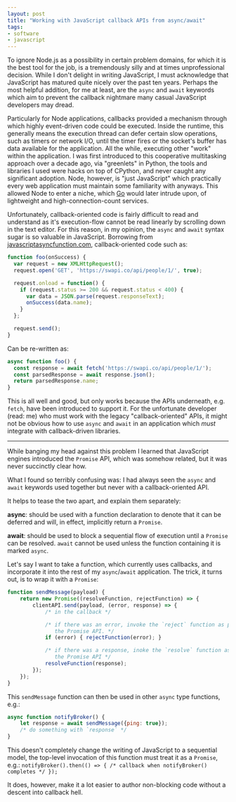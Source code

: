 ```yaml
---
layout: post
title: "Working with JavaScript callback APIs from async/await"
tags:
- software
- javascript
---
```


To ignore Node.js as a possibility in certain problem domains, for which it is
the best tool for the job, is a tremendously silly and at times unprofessional
decision. While I don't delight in writing JavaScript, I must acknowledge that
JavaScript has matured quite nicely over the past ten years. Perhaps the most
helpful addition, for me at least, are the `async` and `await` keywords which
aim to prevent the callback nightmare many casual JavaScript developers may
dread.

Particularly for Node applications, callbacks provided a mechanism through
which highly event-driven code could be executed. Inside the runtime, this generally
means the execution thread can defer certain slow operations, such as timers or
network I/O, until the timer fires or the socket's buffer has data available
for the application. All the while, executing other "work" within the
application. I was first introduced to this cooperative multitasking
approach over a decade ago, via "greenlets" in Python, the tools and libraries
I used were hacks on top of CPython, and never caught any significant adoption.
Node, however, is "just JavaScript" which practically every web application
must maintain some familiarity with anyways. This allowed Node to enter a
niche, which [Go](https://golang.org) would later intrude upon, of lightweight
and high-connection-count services.

Unfortunately, callback-oriented code is fairly difficult to read and
understand as it's execution-flow cannot be read linearly by scrolling down in
the text editor. For this reason, in my opinion, the `async` and `await` syntax
sugar is so valuable in JavaScript. Borrowing from
[javascriptasyncfunction.com](https://javascriptasyncfunction.com/),
callback-oriented code such as:


```javascript
function foo(onSuccess) {
  var request = new XMLHttpRequest();
  request.open('GET', 'https://swapi.co/api/people/1/', true);

  request.onload = function() {
    if (request.status >= 200 && request.status < 400) {
      var data = JSON.parse(request.responseText);
      onSuccess(data.name);
    }
  };

  request.send();
}
```

Can be re-written as:

```javascript
async function foo() {
  const response = await fetch('https://swapi.co/api/people/1/');
  const parsedResponse = await response.json();
  return parsedResponse.name;
}
```

This is all well and good, but only works because the APIs underneath, e.g.
`fetch`, have been introduced to support it. For the unfortunate developer
(read: me) who must work with the legacy "callback-oriented" APIs, it might not
be obvious how to use `async` and `await` in an application which _must_
integrate with callback-driven libraries.

---

While banging my head against this problem I learned that JavaScript engines
introduced the `Promise` API, which was somehow related, but it was never
succinctly clear how.

What I found so terribly confusing was: I had always seen the `async` and
`await` keywords used together but never with a callback-oriented API.

It helps to tease the two apart, and explain them separately:

**async**: should be used with a function declaration to denote that it can be
deferred and will, in effect, implicitly return a `Promise`.

**await**: should be used to block a sequential flow of execution until a
`Promise` can be resolved. `await` cannot be used unless the function
containing it is marked `async`.


Let's say I want to take a function, which currently uses callbacks, and
incorporate it into the rest of my `async`/`await` application. The trick, it
turns out, is to wrap it with a `Promise`:

```javascript
function sendMessage(payload) {
    return new Promise((resolveFunction, rejectFunction) => {
        clientAPI.send(payload, (error, response) => {
            /* in the callback */

            /* if there was an error, invoke the `reject` function as part of
               the Promise API. */
            if (error) { rejectFunction(error); }

            /* if there was a response, inoke the `resolve` function as part of
               the Promise API */
            resolveFunction(response);
        });
    });
}
```

This `sendMessage` function can then be used in other `async` type functions,
e.g.:

```javascript
async function notifyBroker() {
    let response = await sendMessage({ping: true});
    /* do something with `response` */
}
```

This doesn't completely change the writing of JavaScript to a sequential model,
the top-level invocation of this function must treat it as a `Promise`, e.g.:
`notifyBroker().then(() => { /* callback when notifyBroker() completes */ });`

It does, however, make it a lot easier to author non-blocking code without
a descent into callback hell.
